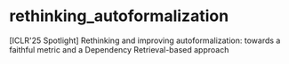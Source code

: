 # rethinking_autoformalization
[ICLR'25 Spotlight] Rethinking and improving autoformalization: towards a faithful metric and a Dependency Retrieval-based approach

